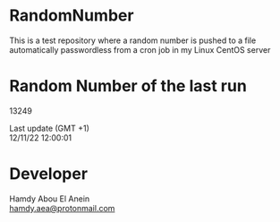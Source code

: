 # RandomNumber    
This is a test repository where a random number is pushed to a file automatically passwordless from a cron job in my Linux CentOS server    
# Random Number of the last run   
13249
      
Last update (GMT +1)    
12/11/22 12:00:01
# Developer    
Hamdy Abou El Anein   
hamdy.aea@protonmail.com

